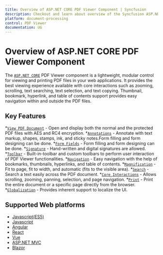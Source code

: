 ```yaml
---
title: Overview of ASP.NET CORE PDF Viewer Component | Syncfusion
description: Checkout and learn about overview of the Syncfusion ASP.NET CORE PDF Viewer component and much more details.
platform: document-processing
control: PDF Viewer
documentation: UG
---
```


# Overview of ASP.NET CORE PDF Viewer Component

The [`ASP.NET CORE`](https://www.syncfusion.com/aspnet-core-ui-controls/pdf-viewer) PDF Viewer component is a lightweight, modular control for viewing and printing PDF files in your web applications. It provides the best viewing experience available with core interactions such as zooming, scrolling, text searching, text selection, and text copying. Thumbnail, bookmark, hyperlink, and table of contents support provides easy navigation within and outside the PDF files.

## Key Features 

*[`View PDF Document`](https://ej2.syncfusion.com/aspnetcore/documentation/pdfviewer/getting-started) - Open and display both the normal and the protected PDF files with AES and RC4 encryption.
*[`Annotations`](https://ej2.syncfusion.com/aspnetcore/documentation/pdfviewer/annotation/text-markup-annotation) - Annotate with text markup, shapes, stamps, ink, and sticky notes.Form filling and form designing can be done.
*[`Form Fields`](https://ej2.syncfusion.com/aspnetcore/documentation/pdfviewer/form-designer/create-fillable-pdf-forms/create-programmatically) - Form filling and form designing can be done.
*[`Signature`](https://ej2.syncfusion.com/aspnetcore/documentation/pdfviewer/hand-written-signature) - Hand-written and digital signatures are allowed.
*[`Toolbar`](https://ej2.syncfusion.com/aspnetcore/documentation/pdfviewer/toolbar) - Built-in-toolbar and custom toolbars to perform user interaction of PDF Viewer functionalities.
*[`Navigation`](https://ej2.syncfusion.com/aspnetcore/documentation/pdfviewer/navigation) - Easy navigation with the help of bookmarks, thumbnails, hyperlinks, and table of contents.
*[`Magnification`](https://ej2.syncfusion.com/aspnetcore/documentation/pdfviewer/magnification) - Fit to page, fit to width, and automatic (fits to the visible area).
*[`Search`](https://ej2.syncfusion.com/aspnetcore/documentation/pdfviewer/text-search) - Search a text easily across the PDF document.
*[`Core Interactions`](https://ej2.syncfusion.com/aspnetcore/documentation/pdfviewer/interaction-mode) - Allows scrolling, zooming, panning, selection, and page navigation.
*[`Print`](https://ej2.syncfusion.com/aspnetcore/documentation/pdfviewer/print) - Print the entire document or a specific page directly from the browser.
*[`Globalization`](https://ej2.syncfusion.com/aspnetcore/documentation/pdfviewer/globalization) - Provides inherent support to localize the UI.

## Supported Web platforms

* [Javascript(ES5)](https://ej2.syncfusion.com/javascript/documentation/pdfviewer/getting-started)
* [Javascript](https://ej2.syncfusion.com/documentation/pdfviewer/getting-started)
* [Angular](https://ej2.syncfusion.com/angular/documentation/pdfviewer/getting-started)
* [React](https://ej2.syncfusion.com/react/documentation/pdfviewer/getting-started)
* [Vue](https://ej2.syncfusion.com/vue/documentation/pdfviewer/getting-started)
* [ASP.NET MVC](https://ej2.syncfusion.com/aspnetmvc/documentation/pdfviewer/getting-started)
* [Blazor](https://help.syncfusion.com/document-processing/pdf/pdf-viewer/blazor/overview)